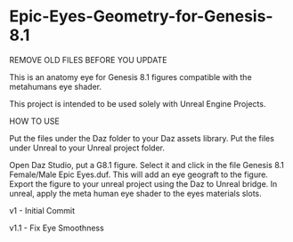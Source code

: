# Epic-Eyes-Geometry-for-Genesis-8.1

REMOVE OLD FILES BEFORE YOU UPDATE

This is an anatomy eye for Genesis 8.1 figures compatible with the metahumans eye shader.

This project is intended to be used solely with Unreal Engine Projects. 

HOW  TO USE

Put the files under the Daz folder to your Daz assets library.
Put the files under Unreal to your Unreal project folder.

Open Daz Studio, put a G8.1 figure. Select it and click in the file Genesis 8.1 Female/Male Epic Eyes.duf. This will add an eye geograft to the figure. Export the figure to your unreal project using the Daz to Unreal bridge. In unreal, apply the meta human eye shader to the eyes materials slots.

v1 - Initial Commit

v1.1 - Fix Eye Smoothness
